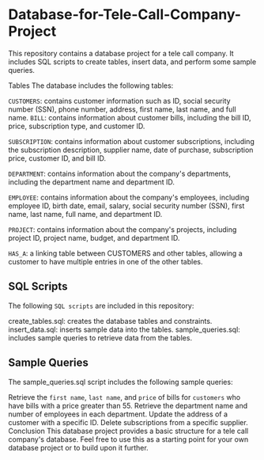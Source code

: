 # Database-for-Tele-Call-Company-Project
This repository contains a database project for a tele call company. It includes SQL scripts to create tables, insert data, and perform some sample queries.

Tables
The database includes the following tables:

`CUSTOMERS`: contains customer information such as ID, social security number (SSN), phone number, address, first name, last name, and full name.
`BILL`: contains information about customer bills, including the bill ID, price, subscription type, and customer ID.

`SUBSCRIPTION`: contains information about customer subscriptions, including the subscription description, supplier name, date of purchase, subscription price, customer ID, and bill ID.

`DEPARTMENT`: contains information about the company's departments, including the department name and department ID.

`EMPLOYEE`: contains information about the company's employees, including employee ID, birth date, email, salary, social security number (SSN), first name, last name, full name, and department ID.

`PROJECT`: contains information about the company's projects, including project ID, project name, budget, and department ID.

`HAS_A`: a linking table between CUSTOMERS and other tables, allowing a customer to have multiple entries in one of the other tables.

## SQL Scripts
The following `SQL scripts` are included in this repository:

create_tables.sql: creates the database tables and constraints.
insert_data.sql: inserts sample data into the tables.
sample_queries.sql: includes sample queries to retrieve data from the tables.

## Sample Queries
The sample_queries.sql script includes the following sample queries:

Retrieve the `first name`, `last name`, and `price` of bills for `customers` who have bills with a price greater than 55.
Retrieve the department name and number of employees in each department.
Update the address of a customer with a specific ID.
Delete subscriptions from a specific supplier.
Conclusion
This database project provides a basic structure for a tele call company's database. Feel free to use this as a starting point for your own database project or to build upon it further.

